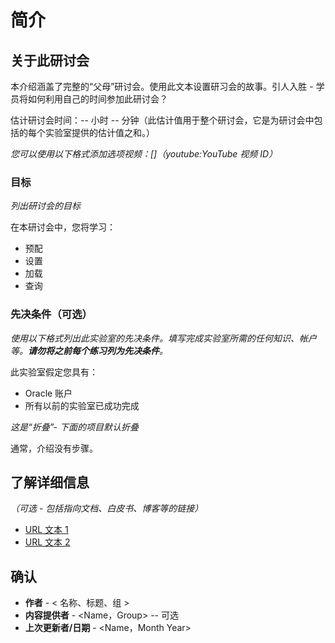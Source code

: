 # 简介

## 关于此研讨会

本介绍涵盖了完整的“父母”研讨会。使用此文本设置研习会的故事。引人入胜 - 学员将如何利用自己的时间参加此研讨会？

估计研讨会时间：-- 小时 -- 分钟（此估计值用于整个研讨会，它是为研讨会中包括的每个实验室提供的估计值之和。）

_您可以使用以下格式添加选项视频：\[\]（youtube:YouTube 视频 ID）_

[](youtube:zNKxJjkq0Pw)

### 目标

_列出研讨会的目标_

在本研讨会中，您将学习：

*   预配
*   设置
*   加载
*   查询

### 先决条件（可选）

_使用以下格式列出此实验室的先决条件。填写完成实验室所需的任何知识、帐户等。**请勿将之前每个练习列为先决条件**。_

此实验室假定您具有：

*   Oracle 账户
*   所有以前的实验室已成功完成

_这是“折叠”- 下面的项目默认折叠_

通常，介绍没有步骤。

## 了解详细信息

_（可选 - 包括指向文档、白皮书、博客等的链接）_

*   [URL 文本 1](http://docs.oracle.com)
*   [URL 文本 2](http://docs.oracle.com)

## 确认

*   **作者** - < 名称、标题、组 >
*   **内容提供者** - <Name，Group> -- 可选
*   **上次更新者/日期** - <Name，Month Year>